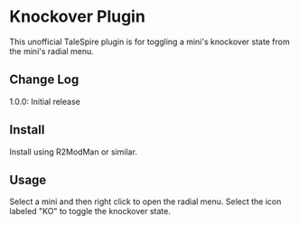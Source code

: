 # Knockover Plugin

This unofficial TaleSpire plugin is for toggling a mini's knockover state from
the mini's radial menu.

## Change Log

1.0.0: Initial release

## Install

Install using R2ModMan or similar.

## Usage

Select a mini and then right click to open the radial menu.
Select the icon labeled "KO" to toggle the knockover state.
